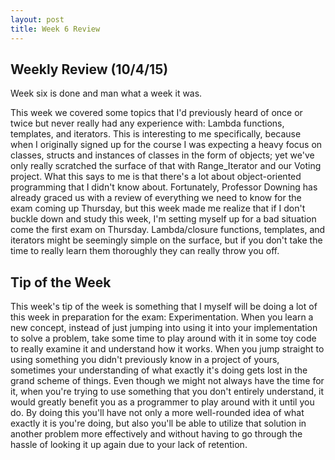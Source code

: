 ```yaml
---
layout: post
title: Week 6 Review
---
```


## Weekly Review (10/4/15)

Week six is done and man what a week it was.

This week we covered some topics that I'd previously heard of once or twice but never really had any experience with: Lambda functions, templates, and iterators. This is interesting to me specifically, because when I originally signed up for the course I was expecting a heavy focus on classes, structs and instances of classes in the form of objects; yet we've only really scratched the surface of that with Range_Iterator and our Voting project. What this says to me is that there's a lot about object-oriented programming that I didn't know about. Fortunately, Professor Downing has already graced us with a review of everything we need to know for the exam coming up Thursday, but this week made me realize that if I don't buckle down and study this week, I'm setting myself up for a bad situation come the first exam on Thursday. Lambda/closure functions, templates, and iterators might be seemingly simple on the surface, but if you don't take the time to really learn them thoroughly they can really throw you off. 

## Tip of the Week 

This week's tip of the week is something that I myself will be doing a lot of this week in preparation for the exam: Experimentation. When you learn a new concept, instead of just jumping into using it into your implementation to solve a problem, take some time to play around with it in some toy code to really examine it and understand how it works. When you jump straight to using something you didn't previously know in a project of yours, sometimes your understanding of what exactly it's doing gets lost in the grand scheme of things. Even though we might not always have the time for it, when you're trying to use something that you don't entirely understand, it would greatly benefit you as a programmer to play around with it until you do. By doing this you'll have not only a more well-rounded idea of what exactly it is you're doing, but also you'll be able to utilize that solution in another problem more effectively and without having to go through the hassle of looking it up again due to your lack of retention.

